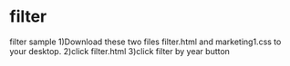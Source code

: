 # filter
filter sample
1)Download these two files filter.html and marketing1.css to your desktop.
2)click filter.html 
3)click filter by year button
